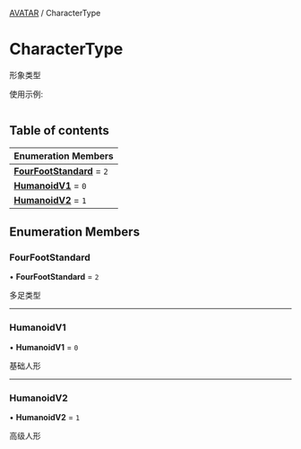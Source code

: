 [AVATAR](../groups/Core.AVATAR.md) / CharacterType

# CharacterType <Badge type="tip" text="Enumeration" /> <Score text="CharacterType" />

形象类型

使用示例:
```ts
```

## Table of contents

| Enumeration Members |
| :-----|
| **[FourFootStandard](mw.CharacterType.md#fourfootstandard)** = ``2`` <br> |
| **[HumanoidV1](mw.CharacterType.md#humanoidv1)** = ``0`` <br> |
| **[HumanoidV2](mw.CharacterType.md#humanoidv2)** = ``1`` <br> |

## Enumeration Members

### FourFootStandard <Score text="FourFootStandard" /> 

• **FourFootStandard** = ``2``

多足类型

___

### HumanoidV1 <Score text="HumanoidV" /> 

• **HumanoidV1** = ``0``

基础人形

___

### HumanoidV2 <Score text="HumanoidV" /> 

• **HumanoidV2** = ``1``

高级人形
